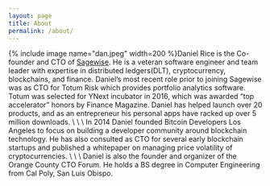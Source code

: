 ```yaml
---
layout: page
title: About
permalink: /about/
---
```

{% include image name="dan.jpeg" width=200 %}Daniel Rice is the Co-founder and CTO of [Sagewise](https://www.sagewise.io). He is a veteran software engineer and team leader with expertise in distributed ledgers(DLT), cryptocurrency, blockchains, and finance. Daniel’s most recent role prior to joining Sagewise was as CTO for Totum Risk which provides portfolio analytics software. Totum was selected for YNext incubator in 2016, which was awarded “top accelerator” honors by Finance Magazine. Daniel has helped launch over 20 products, and as an entrepreneur his personal apps have racked up over 5 million downloads.
\\
\\
\\
In 2014 Daniel founded Bitcoin Developers Los Angeles to focus on building a developer community around blockchain technology. He has also consulted as CTO for several early blockchain startups and published a whitepaper on managing price volatility of cryptocurrencies.
\\
\\
\\
Daniel is also the founder and organizer of the Orange County CTO Forum. He holds a BS degree in Computer Engineering from Cal Poly, San Luis Obispo.